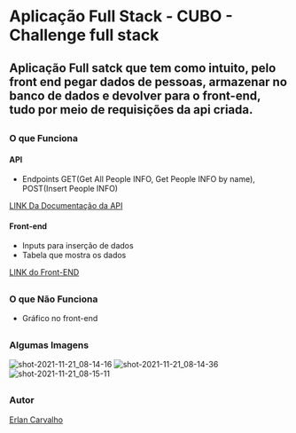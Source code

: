 # Aplicação Full Stack - CUBO - Challenge full stack

## Aplicação Full satck que tem como intuito, pelo front end pegar dados de pessoas, armazenar no banco de dados e devolver para o front-end, tudo por meio de requisições da api criada.

## 

### O que Funciona

####  API
* Endpoints GET(Get All People INFO, Get People INFO by name), 
    POST(Insert People INFO)

[LINK Da Documentação da API](https://documenter.getpostman.com/view/16817790/UVCCfPU4)

#### Front-end

* Inputs para inserção de dados 
* Tabela que mostra os dados

[LINK do Front-END](http://collector1349.surge.sh/)

##

### O que Não Funciona 

* Gráfico no front-end

##

### Algumas Imagens


![shot-2021-11-21_08-14-16](https://user-images.githubusercontent.com/77033019/142759950-641c849e-0fd1-4c63-adaf-823b5368fefa.jpg)
![shot-2021-11-21_08-14-36](https://user-images.githubusercontent.com/77033019/142759953-03c5ded7-d5a1-4739-b348-d93304f15a3a.jpg)
![shot-2021-11-21_08-15-11](https://user-images.githubusercontent.com/77033019/142759954-87db8300-27c0-4fca-8603-4aa5746be4c0.jpg)

##

### Autor

[Erlan Carvalho](https://github.com/Carvalho001)




